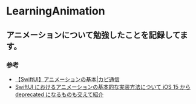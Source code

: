 # LearningAnimation

## アニメーションについて勉強したことを記録してます。 ##

### 参考
  * [【SwiftUI】アニメーションの基本|カピ通信](https://capibara1969.com/2392/)
  * [SwiftUI におけるアニメーションの基本的な実装方法について iOS 15 から deprecated になるものも交えて紹介](https://qiita.com/kalupas226/items/153fdaf783379e7d865a)
